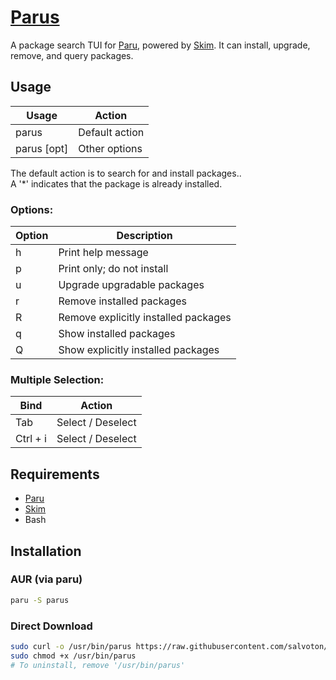 # [Parus](https://github.com/salvoton/parus)
A package search TUI for [Paru](https://github.com/Morganamilo/paru), powered by [Skim](https://github.com/skim-rs/skim).
It can install, upgrade, remove, and query packages.

## Usage
| Usage       | Action         |
|-------------|----------------|
| parus       | Default action |
| parus [opt] | Other options  |

The default action is to search for and install packages..<br>
A '*' indicates that the package is already installed.

### Options:
| Option   | Description                          |
|----------|--------------------------------------|
| h        | Print help message                   |
| p        | Print only; do not install           |
| u        | Upgrade upgradable packages          |
| r        | Remove installed packages            |
| R        | Remove explicitly installed packages |
| q        | Show installed packages              |
| Q        | Show explicitly installed packages   |

### Multiple Selection:
| Bind     | Action            |
|----------|-------------------|
| Tab      | Select / Deselect |
| Ctrl + i | Select / Deselect |
## Requirements
* [Paru](https://github.com/Morganamilo/paru)
* [Skim](https://github.com/skim-rs/skim)
* Bash

## Installation
### AUR (via paru)
```sh
paru -S parus
```
### Direct Download
```sh
sudo curl -o /usr/bin/parus https://raw.githubusercontent.com/salvoton/parus/master/parus
sudo chmod +x /usr/bin/parus
# To uninstall, remove '/usr/bin/parus'
```
